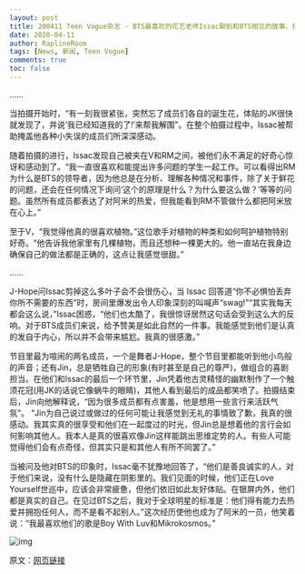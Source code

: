 ```yaml
---
layout: post
title: 200411 Teen Vogue杂志 - BTS最喜欢的花艺老师Issac聊到和BTS相见的故事、抖音、以及他热爱鲜花的原因（节选）
date: 2020-04-11
author: RaplineRoom
tags: [News, 新闻, Teen Vogue]
comments: true
toc: false
---
```


……

当拍摄开始时，“有一刻我很紧张，突然忘了成员们各自的诞生花，体贴的JK很快就发现了，并说‘我已经知道我的了!’来帮我解围”。在整个拍摄过程中，Issac被帮助掩盖他各种小失误的成员们所深深感动。

随着拍摄的进行，Issac发现自己被夹在V和RM之间，被他们永不满足的好奇心惊讶和感动到了。“我一直很喜欢和能提出许多问题的学生一起工作。可以看得出RM为什么是BTS的领导者，因为他总是在分析、理解各种情况和事件，除了关于鲜花的问题，还会在任何情况下询问‘这个的原理是什么？为什么要这么做？’等等的问题。虽然所有成员都表达了对阿米的热爱，但我能看到RM不管做什么都把阿米放在心上。”

至于V，“我觉得他真的很喜欢植物。”这位歌手对植物的种类和如何呵护植物特别好奇。“他告诉我他家里有几棵植物，而且还想种一棵更大的。他一直站在我身边确保自己的做法都是正确的，这点让我感觉很甜。”

……

J-Hope问Issac剪掉这么多叶子会不会很伤心，当 Issac 回答道“你不必惧怕丢弃你所不需要的东西”时，房间里爆发出令人印象深刻的叫喊声“swag!”“其实我每天都会这么说，”Issac困惑，“他们也太酷了，我很惊讶居然这句话会受到这么大的反响。对于BTS成员们来说，给予赞美是如此自然的一件事。我能感觉到他们是认真的发自于内心，所以并不会带来尴尬。我真的很感激。”

节目里最为喧闹的两名成员，一个是舞者J-Hope，整个节目里都能听到他小鸟般的声音；还有Jin，总是牺牲自己的形象(有时甚至是自己的尊严)，做组合的喜剧担当。在他们和Issac的最后一个环节里，Jin凭着他古灵精怪的幽默制作了一个触须花冠(用JK的话说它像蜗牛的眼睛)，其他人看到最后的成品都笑喷了。拍摄结束后，Jin向他解释说，“因为很多成员都有点害羞，他是想用一些言行来活跃气氛”。
“Jin为自己说过或做过的任何可能让我感觉到无礼的事情致了歉，我真的很感动。我其实真的很享受和他们在一起度过的时光，但Jin总是想着他的言行会如何影响其他人。我本人是真的很喜欢像Jin这样能跳出思维定势的人。有些人可能觉得他们会有点奇怪，但其实只是和其他人有所不同罢了。”

当被问及他对BTS的印象时，Issac毫不犹豫地回答了，“他们是善良诚实的人，对于他们来说，没有什么是隐藏在阴影里的。我们见面的时候，他们正在Love Yourself世巡中，应该会非常疲惫，但他们依旧如此友好体贴。在银屏内外，他们都是真实的自己。在见过BTS之后，我对于全球明星的标准是：他们得有能力去热爱并拥抱任何人，而不是看不起别人。”这次经历使他也成为了阿米的一员，他笑着说：“我最喜欢他们的歌是Boy With Luv和Mikrokosmos。”

![img](https://tva1.sinaimg.cn/large/007S8ZIlgy1gdrebfeeizj31o30u0x1k.jpg)

原文：[网页链接](http://t.cn/A6w4Yr5w) 

